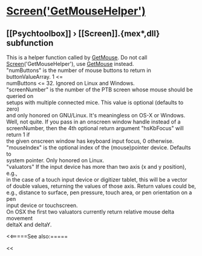 # [Screen('GetMouseHelper')](Screen-GetMouseHelper) 
## [[Psychtoolbox]] &#8250; [[Screen]].{mex*,dll} subfunction


This is a helper function called by [GetMouse](GetMouse).  Do not call  
[Screen](Screen)('GetMouseHelper'), use [GetMouse](GetMouse) instead.  
"numButtons" is the number of mouse buttons to return in buttonValueArray. 1 <=  
numButtons <= 32. Ignored on Linux and Windows.  
"screenNumber" is the number of the PTB screen whose mouse should be queried on  
setups with multiple connected mice. This value is optional (defaults to zero)  
and only honored on GNU/Linux. It's meaningless on OS-X or Windows.  
Well, not quite. If you pass in an onscreen window handle instead of a  
screenNumber, then the 4th optional return argument "hsKbFocus" will return 1 if  
the given onscreen window has keyboard input focus, 0 otherwise.  
"mouseIndex" is the optional index of the (mouse)pointer device. Defaults to  
system pointer. Only honored on Linux.  
"valuators" If the input device has more than two axis (x and y position), e.g.,  
in the case of a touch input device or digitizer tablet, this will be a vector  
of double values, returning the values of those axis. Return values could be,  
e.g., distance to surface, pen pressure, touch area, or pen orientation on a pen  
input device or touchscreen.  
On OSX the first two valuators currently return relative mouse delta movement  
deltaX and deltaY.  
  


<<=====See also:=====

<<